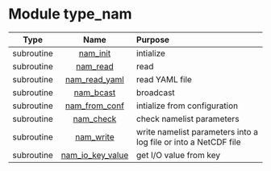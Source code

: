 # Module type_nam

| Type | Name | Purpose |
| :--: | :--: | :---------- |
| subroutine | [nam_init](https://github.com/JCSDA/saber/tree/develop/src/saber/bump/type_nam.F90#L225) | intialize |
| subroutine | [nam_read](https://github.com/JCSDA/saber/tree/develop/src/saber/bump/type_nam.F90#L438) | read |
| subroutine | [nam_read_yaml](https://github.com/JCSDA/saber/tree/develop/src/saber/bump/type_nam.F90#L1183) | read YAML file |
| subroutine | [nam_bcast](https://github.com/JCSDA/saber/tree/develop/src/saber/bump/type_nam.F90#L1209) | broadcast |
| subroutine | [nam_from_conf](https://github.com/JCSDA/saber/tree/develop/src/saber/bump/type_nam.F90#L1401) | intialize from configuration |
| subroutine | [nam_check](https://github.com/JCSDA/saber/tree/develop/src/saber/bump/type_nam.F90#L1702) | check namelist parameters |
| subroutine | [nam_write](https://github.com/JCSDA/saber/tree/develop/src/saber/bump/type_nam.F90#L2082) | write namelist parameters into a log file or into a NetCDF file |
| subroutine | [nam_io_key_value](https://github.com/JCSDA/saber/tree/develop/src/saber/bump/type_nam.F90#L2345) | get I/O value from key |
